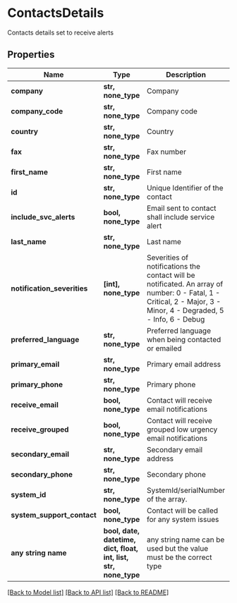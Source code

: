# ContactsDetails

Contacts details set to receive alerts

## Properties
Name | Type | Description | Notes
------------ | ------------- | ------------- | -------------
**company** | **str, none_type** | Company | [optional] 
**company_code** | **str, none_type** | Company code | [optional] 
**country** | **str, none_type** | Country | [optional] 
**fax** | **str, none_type** | Fax number | [optional] 
**first_name** | **str, none_type** | First name | [optional] 
**id** | **str, none_type** | Unique Identifier of the contact | [optional] 
**include_svc_alerts** | **bool, none_type** | Email sent to contact shall include service alert | [optional] 
**last_name** | **str, none_type** | Last name | [optional] 
**notification_severities** | **[int], none_type** | Severities of notifications the contact will be notificated. An array of number: 0 - Fatal, 1 - Critical, 2 - Major, 3 - Minor, 4 - Degraded, 5 - Info, 6 - Debug | [optional] 
**preferred_language** | **str, none_type** | Preferred language when being contacted or emailed | [optional] 
**primary_email** | **str, none_type** | Primary email address | [optional] 
**primary_phone** | **str, none_type** | Primary phone | [optional] 
**receive_email** | **bool, none_type** | Contact will receive email notifications | [optional] 
**receive_grouped** | **bool, none_type** | Contact will receive grouped low urgency email notifications | [optional] 
**secondary_email** | **str, none_type** | Secondary email address | [optional] 
**secondary_phone** | **str, none_type** | Secondary phone | [optional] 
**system_id** | **str, none_type** | SystemId/serialNumber of the array. | [optional] 
**system_support_contact** | **bool, none_type** | Contact will be called for any system issues | [optional] 
**any string name** | **bool, date, datetime, dict, float, int, list, str, none_type** | any string name can be used but the value must be the correct type | [optional]

[[Back to Model list]](../README.md#documentation-for-models) [[Back to API list]](../README.md#documentation-for-api-endpoints) [[Back to README]](../README.md)


